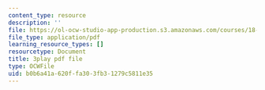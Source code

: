 ```yaml
---
content_type: resource
description: ''
file: https://ol-ocw-studio-app-production.s3.amazonaws.com/courses/18-01sc-single-variable-calculus-fall-2010/b0b6a41a620ffa303fb31279c5811e35_-MI0b4h3rS0.pdf
file_type: application/pdf
learning_resource_types: []
resourcetype: Document
title: 3play pdf file
type: OCWFile
uid: b0b6a41a-620f-fa30-3fb3-1279c5811e35
---
```

